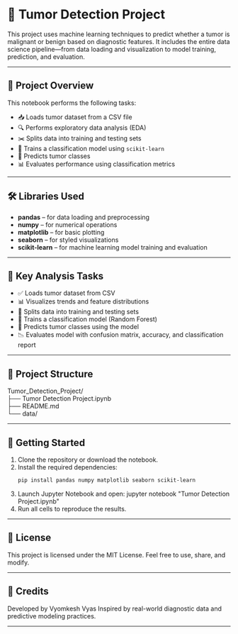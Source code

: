 # 🧬 Tumor Detection Project

This project uses machine learning techniques to predict whether a tumor is malignant or benign based on diagnostic features. It includes the entire data science pipeline—from data loading and visualization to model training, prediction, and evaluation.

---

## 🧠 Project Overview

This notebook performs the following tasks:

- 📥 Loads tumor dataset from a CSV file
- 🔍 Performs exploratory data analysis (EDA)
- ✂️ Splits data into training and testing sets
- 🤖 Trains a classification model using `scikit-learn`
- 🔮 Predicts tumor classes
- 📊 Evaluates performance using classification metrics

---

## 🛠️ Libraries Used

- **pandas** – for data loading and preprocessing  
- **numpy** – for numerical operations  
- **matplotlib** – for basic plotting  
- **seaborn** – for styled visualizations  
- **scikit-learn** – for machine learning model training and evaluation  

---

## 🧪 Key Analysis Tasks

- ✅ Loads tumor dataset from CSV
- 📊 Visualizes trends and feature distributions
- 🔀 Splits data into training and testing sets
- 🧠 Trains a classification model (Random Forest)
- 🔮 Predicts tumor classes using the model
- 📉 Evaluates model with confusion matrix, accuracy, and classification report

---

## 📂 Project Structure

Tumor_Detection_Project/  
├── Tumor Detection Project.ipynb  
├── README.md  
└── data/  

---

## 🚀 Getting Started

1. Clone the repository or download the notebook.
2. Install the required dependencies:
   ```bash
   pip install pandas numpy matplotlib seaborn scikit-learn
    ```
3. Launch Jupyter Notebook and open:
    jupyter notebook "Tumor Detection Project.ipynb"
4. Run all cells to reproduce the results.

---

## 📄 License

This project is licensed under the MIT License. Feel free to use, share, and modify.

---

## 🤝 Credits

Developed by Vyomkesh Vyas
Inspired by real-world diagnostic data and predictive modeling practices.

---


